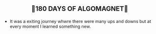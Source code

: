 ## <p align="center"> 🧲180 DAYS OF ALGOMAGNET🧲 </p>
* It was a exiting journey whwre there were many ups and downs but at every moment I learned something new.
